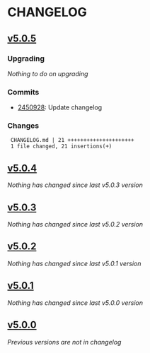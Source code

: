 # CHANGELOG

## [v5.0.5](https://github.com/softspring/cms-sylius-bundle/releases/tag/v5.0.5)

### Upgrading

*Nothing to do on upgrading*

### Commits

- [2450928](https://github.com/softspring/cms-sylius-bundle/commit/24509281ec78820cb8b216c28afc4041ad0cff32): Update changelog

### Changes

```
 CHANGELOG.md | 21 +++++++++++++++++++++
 1 file changed, 21 insertions(+)
```

## [v5.0.4](https://github.com/softspring/cms-sylius-bundle/releases/tag/v5.0.4)

*Nothing has changed since last v5.0.3 version*

## [v5.0.3](https://github.com/softspring/cms-sylius-bundle/releases/tag/v5.0.3)

*Nothing has changed since last v5.0.2 version*

## [v5.0.2](https://github.com/softspring/cms-sylius-bundle/releases/tag/v5.0.2)

*Nothing has changed since last v5.0.1 version*

## [v5.0.1](https://github.com/softspring/cms-sylius-bundle/releases/tag/v5.0.1)

*Nothing has changed since last v5.0.0 version*

## [v5.0.0](https://github.com/softspring/cms-sylius-bundle/releases/tag/v5.0.0)

*Previous versions are not in changelog*
